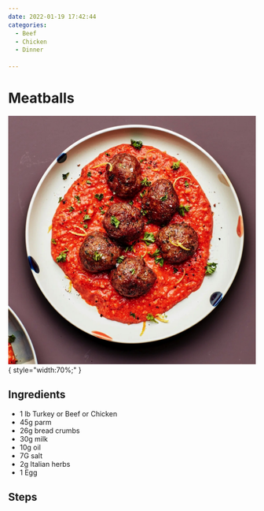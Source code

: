 ```yaml
---
date: 2022-01-19 17:42:44
categories:
  - Beef
  - Chicken
  - Dinner
  
---
```


# Meatballs
![meatballs.jpg](../../images/meatballs.jpg){ style="width:70%;" }


## Ingredients
* 1 lb Turkey or Beef or Chicken
* 45g parm 
* 26g bread crumbs
* 30g milk
* 10g oil
* 7G salt
* 2g Italian herbs 
* 1 Egg


## Steps


